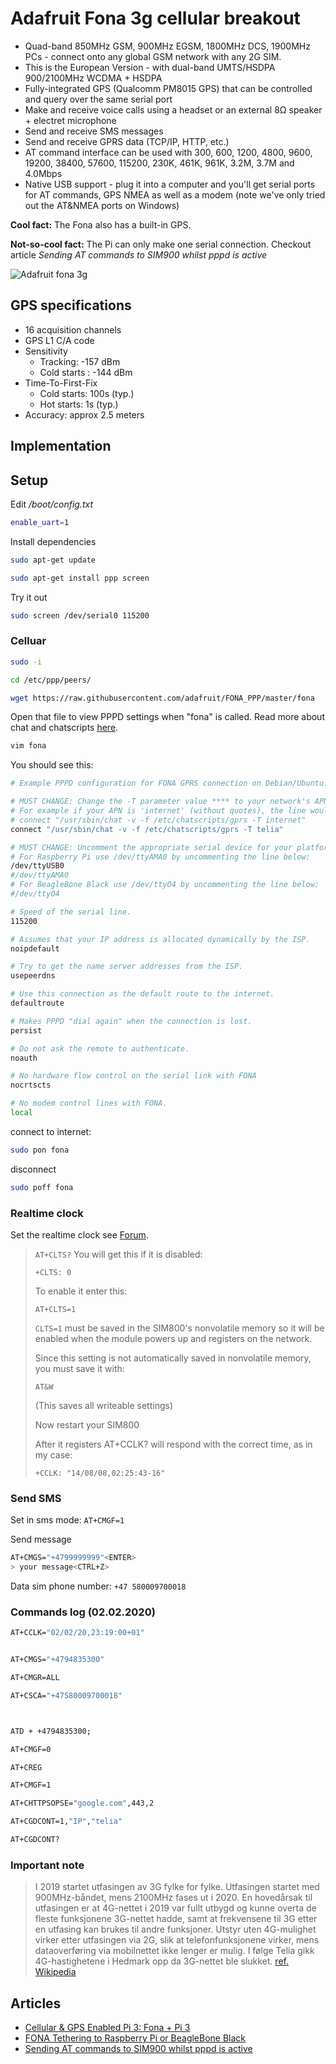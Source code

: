 # Adafruit Fona 3g cellular breakout

- Quad-band 850MHz GSM, 900MHz EGSM, 1800MHz DCS, 1900MHz PCs - connect onto any global GSM network with any 2G SIM.
- This is the European Version - with dual-band UMTS/HSDPA 900/2100MHz WCDMA + HSDPA
- Fully-integrated GPS (Qualcomm PM8015 GPS) that can be controlled and query over the same serial port
- Make and receive voice calls using a headset or an external 8Ω speaker + electret microphone
- Send and receive SMS messages
- Send and receive GPRS data (TCP/IP, HTTP, etc.)
- AT command interface can be used with 300, 600, 1200, 4800, 9600, 19200, 38400, 57600, 115200, 230K, 461K, 961K, 3.2M, 3.7M and 4.0Mbps
- Native USB support - plug it into a computer and you'll get serial ports for AT commands, GPS NMEA as well as a modem (note we've only tried out the AT&NMEA ports on Windows)

**Cool fact:** The Fona also has a built-in GPS.

**Not-so-cool fact:** The Pi can only make one serial connection. Checkout article *Sending AT commands to SIM900 whilst pppd is active*

![Adafruit fona 3g](./images/2691-08.jpg)

## GPS specifications

- 16 acquisition channels
- GPS L1 C/A code
- Sensitivity
  - Tracking: -157 dBm
  - Cold starts : -144 dBm
- Time-To-First-Fix
  - Cold starts: 100s (typ.)
  - Hot starts: 1s (typ.)
- Accuracy: approx 2.5 meters

## Implementation

## Setup

Edit */boot/config.txt*

```sh
enable_uart=1
```

Install dependencies

```sh
sudo apt-get update

sudo apt-get install ppp screen
```

Try it out

```sh
sudo screen /dev/serial0 115200
```

### Celluar

```sh
sudo -i

cd /etc/ppp/peers/

wget https://raw.githubusercontent.com/adafruit/FONA_PPP/master/fona
```

Open that file to view PPPD settings when "fona" is called. Read more about chat and chatscripts [here](https://linux.die.net/man/8/chat).

```sh
vim fona
```

You should see this:

```sh
# Example PPPD configuration for FONA GPRS connection on Debian/Ubuntu.

# MUST CHANGE: Change the -T parameter value **** to your network's APN value.
# For example if your APN is 'internet' (without quotes), the line would look like:
# connect "/usr/sbin/chat -v -f /etc/chatscripts/gprs -T internet"
connect "/usr/sbin/chat -v -f /etc/chatscripts/gprs -T telia"

# MUST CHANGE: Uncomment the appropriate serial device for your platform below.
# For Raspberry Pi use /dev/ttyAMA0 by uncommenting the line below:
/dev/ttyUSB0
#/dev/ttyAMA0
# For BeagleBone Black use /dev/ttyO4 by uncommenting the line below:
#/dev/ttyO4

# Speed of the serial line.
115200

# Assumes that your IP address is allocated dynamically by the ISP.
noipdefault

# Try to get the name server addresses from the ISP.
usepeerdns

# Use this connection as the default route to the internet.
defaultroute

# Makes PPPD "dial again" when the connection is lost.
persist

# Do not ask the remote to authenticate.
noauth

# No hardware flow control on the serial link with FONA
nocrtscts

# No modem control lines with FONA.
local
```

connect to internet:

```sh
sudo pon fona
```

disconnect

```sh
sudo poff fona
```

### Realtime clock

Set the realtime clock see [Forum](https://forums.adafruit.com/viewtopic.php?f=19&t=58002&p=294235#p294235).

> `AT+CLTS?`
>You will get this if it is disabled:
>
>`+CLTS: 0`
>
>To enable it enter this:
>
>`AT+CLTS=1`
>
>`CLTS=1` must be saved in the SIM800's nonvolatile memory so it will be enabled when the module powers up and registers on the network.
>
>Since this setting is not automatically saved in nonvolatile memory, you must save it with:
>
>`AT&W`
>
>(This saves all writeable settings)
>
>Now restart your SIM800
>
>After it registers AT+CCLK? will respond with the correct time, as in my case:
>
>`+CCLK: "14/08/08,02:25:43-16"`

### Send SMS

Set in sms mode: `AT+CMGF=1`

Send message

```sh
AT+CMGS="+4799999999"<ENTER>
> your message<CTRL+Z>
```

Data sim phone number: `+47 580009700018`

### Commands log (02.02.2020)

```sh
AT+CCLK="02/02/20,23:19:00+01"


AT+CMGS="+4794835300"

AT+CMGR=ALL

AT+CSCA="+47580009700018"



ATD + +4794835300;

AT+CMGF=0

AT+CREG

AT+CMGF=1

AT+CHTTPSOPSE="google.com",443,2

AT+CGDCONT=1,"IP","telia"

AT+CGDCONT?
```

### Important note

>I 2019 startet utfasingen av 3G fylke for fylke. Utfasingen startet med 900MHz-båndet, mens 2100MHz fases ut i 2020. En hovedårsak til utfasingen er at 4G-nettet i 2019 var fullt utbygd og kunne overta de fleste funksjonene 3G-nettet hadde, samt at frekvensene til 3G etter en utfasing kan brukes til andre funksjoner. Utstyr uten 4G-mulighet virker etter utfasingen via 2G, slik at telefonfunksjonene virker, mens dataoverføring via mobilnettet ikke lenger er mulig. I følge Telia gikk 4G-hastighetene i Hedmark opp da 3G-nettet ble slukket.
[ref. Wikipedia](https://no.wikipedia.org/wiki/3G#Utfasing)

## Articles

- [Cellular & GPS Enabled Pi 3: Fona + Pi 3](https://www.digikey.com/en/maker/projects/cellular-gps-enabled-pi-3-fona-pi-3/d0cf660bfc144842a49bfbc5c1dc2ff0)
- [FONA Tethering to Raspberry Pi or BeagleBone Black](https://learn.adafruit.com/fona-tethering-to-raspberry-pi-or-beaglebone-black/usage)
- [Sending AT commands to SIM900 whilst pppd is active](https://stackoverflow.com/questions/28939656/sending-at-commands-to-sim900-whilst-pppd-is-active)
